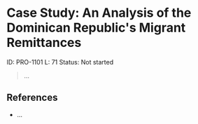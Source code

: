 # Case Study: An Analysis of the Dominican Republic's Migrant Remittances

ID: PRO-1101
L: 71
Status: Not started

> …
> 

## References

- …